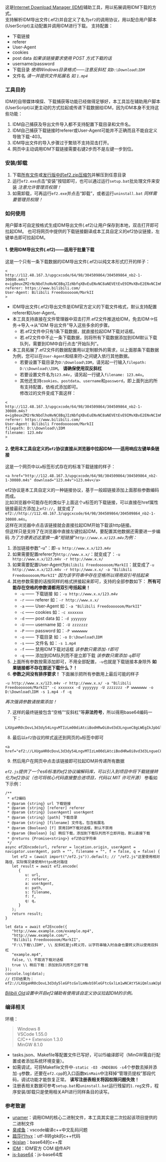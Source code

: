 这是[Internet Download Manager (IDM)](http://www.internetdownloadmanager.com/)辅助工具，用以拓展调用IDM下载的方式。  
支持解析IDM导出文件(.ef2)并自定义了名为`ef2`的调用协议，用以配合用户脚本(UserScript)主动配置并调用IDM进行下载。
支持配置：
   - 下载链接
   - referer
   - User-Agent
   - cookies
   - post data *如果该链接要求使用 POST 方式下载的话*
   - username/password
   - 下载目录 *使用Windows目录格式——注意反斜杠 如`D:\Download\IDM`*
   - 文件名 *请一并提供文件拓展名 如 `1.mp4`*

### 工具目的
IDM的自带媒体嗅探、下载捕获等功能已经做得足够好，本工具旨在辅助用户脚本(UserScript)以更主动的方式拉起或传递下载数据给IDM，因为IDM本身不支持这些功能：
   1. IDM自己捕获及导出文件导入都不支持配置下载目录和文件名。
   2. IDM自己捕获下载链接时referer或User-Agent可能并不正确而且不能自定义导致下载-403。
   3. IDM导出文件的导入步骤过于繁琐不支持双击打开。
   4. 网页中主动调用IDM下载链接需要右键2步而不是左键一步到位。  


### 安装/卸载
1. 下载[所有文件](https://github.com/MotooriKashin/ef2/archive/master.zip)或[发行版中的ef2.zip压缩包](https://github.com/MotooriKashin/ef2/releases/latest)并解压到任意目录
2. 运行`ef2.exe`点击“安装”按钮即可，也可以通过运行`setup.bat`批处理文件来安装 *注意允许管理员权限！*
3. 如需卸载，可再运行`ef2.exe`并点击“卸载”，或者运行`uninstall.bat` *同样需要管理员权限！*

### 如何使用
用户脚本可自定按格式生成IDM导出文件(.ef2)让用户保存到本地，双击打开即可拉起IDM。
也可将网页中提供的下载链接翻译成本工具自定义的ef2协议链接，左键单击即可拉起IDM。
#### 1. 使用IDM导出文件(.ef2)——适用于批量下载  
这是一个只有一条下载数据的IDM导出文件(.ef2)以纯文本形式打开的样子：
```
<
http://112.48.167.3/upgcxcode/64/98/304509864/304509864_nb2-1-30080.m4s?e=ig8euxZM2rNcNbdlhoNvNC8BqJIzNbfqXBvEuENvNC8aNEVEtEvE9IMvXBvE2ENvNCImNEVEIj0Y2J_aug859IB_&uipk=5&nbs=1&deadline=1614744363&gen=playurlv2&os=bcache&oi=3086813462&trid=380d8edeb31f490da4218197dfa3324du&platform=android_i&upsig=7fa0207c16000f70b55a21fa6918e2b3&uparams=e,uipk,nbs,deadline,gen,os,oi,trid,platform&cdnid=6743&mid=49811844&orderid=0,3&logo=80000000
referer: https://www.bilibili.com/
User-Agent: Bilibili Freedoooooom/MarkII
>

```
   - IDM导出文件(.ef2)导出文件是IDM官方定义的下载文件格式，默认支持配置referer和User-Agent。
   - 本工具支持直接在文件管理器中双击打开.ef2文件推送给IDM，免去IDM->任务->导入->从"IDM 导出文件"导入这些多余的步骤。
      + 若.ef2文件中只有1条下载数据，就直接拉起IDM下载对话框。
      + 若.ef2文件中不止一条下载数据，则将所有下载数据添加到IDM默认下载队列，需要到IDM中自行点击“开始队列”。
   - 本工具拓展了.ef2文件的数据配置用以定制额外的需求，以上面那条下载数据为例，您可以在`User-Agent`和结束符`>`之间键入依行其他数据。
      + 若要设置下载目录为`D:\Download\IDM`，请另起一行输入`filepath: D:\\Download\\IDM`。 **请确保使用双反斜杠**
      + 若要设置文件名为`123.m4v`，请另起一行键入`filename: 123.m4v`。
      + 其他还支持`cookies`、`postdata`、`username`和`password`，即上面列出的所有支持配置，依格式添加即可。  
修改过的文件变成下面这样：
```
<
http://112.48.167.3/upgcxcode/64/98/304509864/304509864_nb2-1-30080.m4s?e=ig8euxZM2rNcNbdlhoNvNC8BqJIzNbfqXBvEuENvNC8aNEVEtEvE9IMvXBvE2ENvNCImNEVEIj0Y2J_aug859IB_&uipk=5&nbs=1&deadline=1614744363&gen=playurlv2&os=bcache&oi=3086813462&trid=380d8edeb31f490da4218197dfa3324du&platform=android_i&upsig=7fa0207c16000f70b55a21fa6918e2b3&uparams=e,uipk,nbs,deadline,gen,os,oi,trid,platform&cdnid=6743&mid=49811844&orderid=0,3&logo=80000000
referer: https://www.bilibili.com/
User-Agent: Bilibili Freedoooooom/MarkII
filepath: D:\\Download\\IDM
filename: 123.m4v
>

```
#### 2. 使用本工具自定义的`ef2`协议直接从浏览器中拉起IDM——适用响应左键单条链接  
这是一个网页中以`a`标签形式存在的标准下载链接的样子：
```
<a href="http://112.48.167.3/upgcxcode/64/98/304509864/304509864_nb2-1-30080.m4s" download="123.m4v">123.m4v</a>
```
ef2协议是本工具自定义的一种链接协议，基于一般超链接添加上面那些参数编码而成。  
比如浏览器中可能存在的类似于上面这个`a`标签的下载链接，可以直接在href属性链接最前方添加上`ef2://`，就变成了`ef2://http://112.48.167.3/upgcxcode/64/98/304509864/304509864_nb2-1-30080.m4s`。  
这样在浏览器中点击该链接就会直接拉起IDM开始下载该http链接。  
但这样只是支持了在浏览器中直接左键拉起IDM，要配置其他数据还需要进一步编码 *为了方便表述这里换一条“短链接”`http://www.x.x/123.m4v`为例：*
   1. 添加链接参数"-u"：即`-u http://www.x.x/123.m4v`  
   2. 如果需要配置referer为`http://www.x.x/`：就变成了：`-u http://www.x.x/123.m4v -r http://www.x.x/`
   3. 如果需要配置User-Agent为`Bilibili Freedoooooom/MarkII`：就变成了`-u http://www.x.x/123.m4v -r http://www.x.x/ -a "Bilibili Freedoooooom/MarkII"` *因为该字符串中存在空格所以得用双引号括起来*
   4. 其他参数需要的话按同样的格式拼接起来即可，支持的全部参数如下： **所有可能存在空格的参数请都用双引号括起来！**
       - `-u` —— 下载链接 如：`-u http://www.x.x/123.m4v`
       - `-r` —— referer 如：`-r http://www.x.x/`
       - `-a` —— User-Agent 如：`-a "Bilibili Freedoooooom/MarkII"`
       - `-c` —— cookies 如：`-c xxxxxxx`
       - `-d` —— post data 如：`-d yyyyyyy`
       - `-U` —— username 如：`-U zzzzzzz`
       - `-P` —— password 如：`-P wwwwwww`
       - `-o` —— 下载目录 如：`-o D:\Download\IDM`
       - `-s` —— 文件名 如：`-s 1.mp4`
       - `-f` —— 禁用IDM下载对话框 *该参数只需添加`-f`即可*
       - `-q` —— 添加到IDM队列而不是立即下载 *该参数只需添加`-q`即可*
   5. 上面所有参数按需添加即可，不用全部配置，`-u`也就是下载链接本身除外 **如果链接都不存在那还下载什么？！**
   6. **参数之间没有排序要求！** 下面展示把所有参数用上最后可能的样子
```
-u http://www.x.x/123.m4v -r http://www.x.x/ -a "Bilibili Freedoooooom/MarkII" -c xxxxxxx -d yyyyyyy -U zzzzzzz -P wwwwwww -o D:\Download\IDM -s 1.mp4 -f -q
```
*再次强调参数请按需添加！*

   7. 这样的最终链接包含“空格”“反斜杠”等**非法符号**，所以得用base64编码一下：
```
LXUgaHR0cDovL3d3dy54LngvMTIzLm00diAtciBodHRwOi8vd3d3LngueC8gLWEgIkJpbGliaWxpIEZyZWVkb29vb29vbS9NYXJrSUkiIC1jIHh4eHh4eHggLWQgeXl5eXl5eSAtVSB6enp6enp6IC1QIHd3d3d3d3cgLW8gRDpcRG93bmxvYWRcSURNIC1zIDEubXA0IC1mIC1x
```

   8. 最后以`ef2`协议的样式返还到网页的`a`标签中即可  
```
<a href="ef2://LXUgaHR0cDovL3d3dy54LngvMTIzLm00diAtciBodHRwOi8vd3d3LngueC8gLWEgIkJpbGliaWxpIEZyZWVkb29vb29vbS9NYXJrSUkiIC1jIHh4eHh4eHggLWQgeXl5eXl5eSAtVSB6enp6enp6IC1QIHd3d3d3d3cgLW8gRDpcRG93bmxvYWRcSURNIC1zIDEubXA0IC1mIC1x">1.mp4</a>
```
   9. 然后用户在网页中点击该链接即可拉起IDM并传递所有数据

*`ef2.js`提供了一个es6标准的ef2协议编解码库，可以引入到项目中将下载链接转化为ef2协议（也可将核心代码直接整合进项目，代码以 MIT 许可开源）* 参看如下示例：  
```
/**
 * ef2编码
 * @param {string} url 下载链接
 * @param {string} [referer] referer
 * @param {string} [userAgent] userAgent
 * @param {string} [path] 下载目录
 * @param {string} [filename] 文件名，包含拓展名
 * @param {Boolean} [f] 禁用IDM下载对话框，默认不禁用
 * @param {Boolean} [q] 稍后下载，添加到下载队列而不立即开始，默认直接下载
 * @returns {Promise<string>} ef2协议字符串
 */
async ef2Encode(url, referer = location.origin, userAgent = navigator.userAgent, path = "", filename = "", f = false, q = false) {
   let ef2 = (await import("/ef2.js")).default; // "/ef2.js"这里使用相对路径，实际情况请使用https绝对路径
   let result = await ef2.encode(
      {
         u: url,
         r: referer,
         a: userAgent,
         o: path,
         s: filename,
         f: f,
         q: q,
      }
   );
   return result;
}

let data = await ef2Encode({
   "http://www.example.com/example.mp4",
   "http://www.example.com/",
   "Bilibili Freedoooooom/MarkII",
   "F:\\下载\\IDM", \\ 反斜杠是js转义符，以字符串输入时自身也要转义所以使用双斜杠
   "example.mp4",
   false, \\ 不取消下载对话框
   true \\ 稍后下载：添加到队列而不立即下载
});
console.log(data);
// 打印结果为：ef2://LXUgaHR0cDovL3d3dy5leGFtcGxlLmNvbS9leGFtcGxlLm1wNCAtYSAiQmlsaWJpbGkgRnJlZWRvb29vb29tL01hcmtJSSIgLXIgaHR0cDovL3d3dy5leGFtcGxlLmNvbS8gLW8gRjpc5LiL6L29XElETSAtcyBleGFtcGxlLm1wNCAtcQ==
```

*[Bilibili Old](https://github.com/MotooriKashin/Bilibili-Old/)设置中开启ef2辅助有使用该自定义协议拉起IDM的示例。*
### 编译相关
环境：
> Windows 8  
> VSCode 1.55.0  
> C/C++ Extension 1.3.0  
> MinGW  8.1.0

- tasks.json、Makefile等配置文件已写好，可以f5编译即可（MinGW需自行配置或者添加系统环境变量）。
- 如需调试，可将Makefile文件中`-static -O3 -DNDEBUG -s`4个参数去掉并添加`-g`参数，还要在`ef2.cpp`的入口函数`WinMain`中注释掉“管理员提权”那段代码，调试功能才能恢复正常。 **读写注册表相关将因权限问题失效！**
- 注册表相关数据可参考`setup.bat`和`uninstall.bat`运行残留的`1.reg`文件，程序安装/卸载只是使用相关API进行同样条目的读写。

### 参考致谢
- [unamer](https://github.com/unamer/IDMHelper)：调用IDM的核心二进制文件，本工具其实是二次拉起该项目提供的二进制文件
- [臭咸鱼](https://www.cnblogs.com/chouxianyu/p/11249810.html)：vscode编译c++中文乱码问题
- [踏莎行hyx](https://blog.csdn.net/u012234115/article/details/83186386)：utf-8转gbk的c++代码
- [tkislan](https://github.com/tkislan/base64)：base64的c++库  
- [IDM](http://www.internetdownloadmanager.com/support/idm_api.html)：IDM官方 COM 组件API
- [js-base64](https://github.com/dankogai/js-base64)：js-base64库